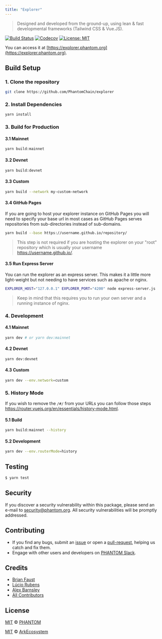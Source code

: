 ```yaml
---
title: "Explorer"
---
```


> Designed and developed from the ground-up, using lean & fast developmental frameworks (Tailwind CSS & Vue.JS).

[![Build Status](https://img.shields.io/travis/Phantomchain/explorer/master.svg?style=flat)](https://travis-ci.org/Phantomchain/explorer)
[![Codecov](https://badgen.now.sh/codecov/c/github/phantomchain/explorer)](https://codecov.io/gh/phantomchain/explorer)
[![License: MIT](https://badgen.now.sh/badge/license/MIT/green)](https://opensource.org/licenses/MIT)

You can access it at [https://explorer.phantom.org](https://explorer.phantom.org).

## Build Setup

### 1. Clone the repository

```bash
git clone https://github.com/PhantomChain/explorer
```

### 2. Install Dependencies

```bash
yarn install
```

### 3. Build for Production

#### 3.1 Mainnet

```bash
yarn build:mainnet
```

#### 3.2 Devnet

```bash
yarn build:devnet
```

#### 3.3 Custom

```bash
yarn build --network my-custom-network
```

#### 3.4 GitHub Pages

If you are going to host your explorer instance on GitHub Pages you will need to specify your base url in most cases as GitHub Pages serves repositories from sub-directories instead of sub-domains.

```bash
yarn build --base https://username.github.io/repository/
```


> This step is not required if you are hosting the explorer on your "root" repository which is usually your username https://username.github.io/.

#### 3.5 Run Express Server

You can run the explorer as an express server. This makes it a little more light-weight but not needing to have services such as apache or nginx.

```bash
EXPLORER_HOST="127.0.0.1" EXPLORER_PORT="4200" node express-server.js
```

> Keep in mind that this requires you to run your own server and a running instance of nginx.

### 4. Development

#### 4.1 Mainnet

```bash
yarn dev # or yarn dev:mainnet
```

#### 4.2 Devnet

```bash
yarn dev:devnet
```

#### 4.3 Custom

```bash
yarn dev --env.network=custom
```

### 5. History Mode

If you wish to remove the `/#/` from your URLs you can follow those steps https://router.vuejs.org/en/essentials/history-mode.html.

#### 5.1 Build

```bash
yarn build:mainnet --history
```

#### 5.2 Development

```bash
yarn dev --env.routerMode=history
```

## Testing

``` bash
$ yarn test
```

## Security

If you discover a security vulnerability within this package, please send an e-mail to <security@phantom.org>. All security vulnerabilities will be promptly addressed.

## Contributing

* If you find any bugs, submit an [issue](../../issues) or open a [pull-request](../../pulls), helping us catch and fix them.
* Engage with other users and developers on [PHANTOM Slack](https://phantom.org/slack/).

## Credits

- [Brian Faust](https://github.com/faustbrian)
- [Lúcio Rubens](https://github.com/luciorubeens)
- [Alex Barnsley](https://github.com/alexbarnsley)
- [All Contributors](https://github.com/Phantomchain/explorer/contributors)

## License

[MIT](https://github.com/Phantomchain/explorer/blob/master/LICENSE) © [PHANTOM](https://phantom.org)

[MIT](https://github.com/ArkEcosystem/explorer/blob/master/LICENSE) © [ArkEcosystem](https://ark.io)
